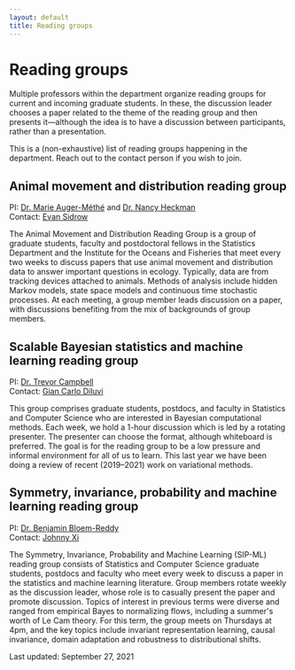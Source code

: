 ```yaml
---
layout: default
title: Reading groups
---
```


# Reading groups

Multiple professors within the department organize reading groups
for current and incoming graduate students.
In these, the discussion leader chooses a paper related to the theme
of the reading group and then presents it&mdash;although the idea is to
have a discussion between participants, rather than a presentation.

This is a (non-exhaustive) list of reading groups happening in the department.
Reach out to the contact person if you wish to join.


## Animal movement and distribution reading group
PI: [Dr. Marie Auger-Méthé](https://www.stat.ubc.ca/users/marie-auger-methe)
and [Dr. Nancy Heckman](https://www.stat.ubc.ca/users/nancy-e-heckman) \
Contact: [Evan Sidrow](https://www.stat.ubc.ca/users/evan-sidrow)

The Animal Movement and Distribution Reading Group is a group of graduate students,
faculty and postdoctoral fellows in the Statistics Department and the
Institute for the Oceans and Fisheries that meet every two weeks to discuss papers
that use animal movement and distribution data to answer important questions in ecology.
Typically, data are from tracking devices attached to animals.
Methods of analysis include hidden Markov models, state space models and
continuous time stochastic processes.
At each meeting, a group member leads discussion on a paper,
with discussions benefiting from the mix of backgrounds of group members.


## Scalable Bayesian statistics and machine learning reading group
PI: [Dr. Trevor Campbell](https://www.stat.ubc.ca/users/trevor-campbell) \
Contact: [Gian Carlo Diluvi](https://www.stat.ubc.ca/users/gian-carlo-di-luvi)

This group comprises graduate students, postdocs, and faculty in Statistics
and Computer Science who are interested in Bayesian computational methods.
Each week, we hold a 1-hour discussion which is led by a rotating presenter.
The presenter can choose the format, although whiteboard is preferred.
The goal is for the reading group to be a low pressure and informal environment
for all of us to learn.  This last year we have been doing a review of
 recent (2019&ndash;2021) work on variational methods.


## Symmetry, invariance, probability and machine learning reading group
PI: [Dr. Benjamin Bloem-Reddy](https://www.stat.ubc.ca/users/ben-bloem-reddy) \
Contact: [Johnny Xi](https://www.stat.ubc.ca/users/quanhan-johnny-xi)

The Symmetry, Invariance, Probability and Machine Learning (SIP-ML) reading
group consists of Statistics and Computer Science graduate students, postdocs
and faculty who meet every week to discuss a paper in the statistics and machine
learning literature. Group members rotate weekly as the discussion leader, whose
role is to casually present the paper and promote discussion. Topics of interest
in previous terms were diverse and ranged from empirical Bayes to normalizing flows,
including a summer's worth of Le Cam theory. For this term, the group meets on
Thursdays at 4pm, and the key topics include invariant representation learning,
causal invariance, domain adaptation and robustness to distributional shifts.


Last updated: September 27, 2021
